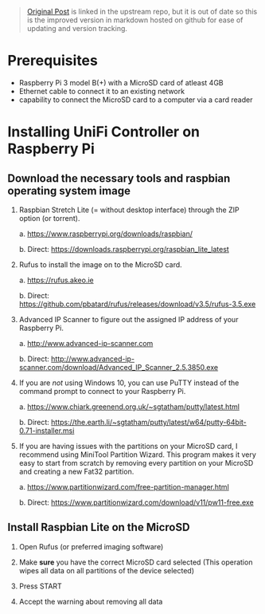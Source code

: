 > [Original Post](https://community.ubnt.com/t5/UniFi-Routing-Switching/Step-By-Step-Tutorial-Guide-Raspberry-Pi-with-UniFi-controller/td-p/2470231) is linked in the upstream repo, but it is out of date so this is the improved version in markdown hosted on github for ease of updating and version tracking.

# Prerequisites

 - Raspberry Pi 3 model B(+) with a MicroSD card of atleast 4GB
 - Ethernet cable to connect it to an existing network
 - capability to connect the MicroSD card to a computer via a card reader

# Installing UniFi Controller on Raspberry Pi

## Download the necessary tools and raspbian operating system image

1. Raspbian Stretch Lite (= without desktop interface) through the ZIP option (or torrent).

    a. https://www.raspberrypi.org/downloads/raspbian/
  
    b. Direct: https://downloads.raspberrypi.org/raspbian_lite_latest

2. Rufus to install the image on to the MicroSD card.

    a. https://rufus.akeo.ie

    b. Direct: https://github.com/pbatard/rufus/releases/download/v3.5/rufus-3.5.exe

3. Advanced IP Scanner to figure out the assigned IP address of your Raspberry Pi.

    a. http://www.advanced-ip-scanner.com
    
    b. Direct: http://www.advanced-ip-scanner.com/download/Advanced_IP_Scanner_2.5.3850.exe
 
4. If you are _not_ using Windows 10, you can use PuTTY instead of the command prompt to connect to your Raspberry Pi.

    a. https://www.chiark.greenend.org.uk/~sgtatham/putty/latest.html

    b. Direct: https://the.earth.li/~sgtatham/putty/latest/w64/putty-64bit-0.71-installer.msi

5. If you are having issues with the partitions on your MicroSD card, I recommend using MiniTool Partition Wizard. This program makes it very easy to start from scratch by removing every partition on your MicroSD and creating a new Fat32 partition.

    a. https://www.partitionwizard.com/free-partition-manager.html
    
    b. Direct: https://www.partitionwizard.com/download/v11/pw11-free.exe
    
## Install Raspbian Lite on the MicroSD

1. Open Rufus (or preferred imaging software)

2. Make __sure__ you have the correct MicroSD card selected (This operation wipes all data on all partitions of the device selected)

3. Press START

4. Accept the warning about removing all data

